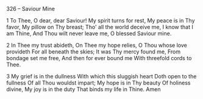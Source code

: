 326 – Saviour Mine


1
To Thee, O dear, dear Saviour!
My spirit turns for rest,
My peace is in Thy favor,
My pillow on Thy breast;
Tho' all the world deceive me,
I know that I am Thine,
And Thou wilt never leave me,
O blessed Saviour mine.

2
In Thee my trust abideth,
On Thee my hope relies,
O Thou whose love provideth
For all beneath the skies;
It was Thy mercy found me,
From bondage set me free,
And then for ever bound me
With threefold cords to Thee.

3
My grief is in the dullness
With which this sluggish heart
Doth open to the fullness
Of all Thou wouldst impart;
My hope is in Thy beauty
Of holiness divine,
My joy is in the duty
That binds my life in Thine.  Amen
